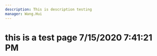 ```yaml
---
description: This is description testing
manager: Wang.Hui
---
```

# this is a test page 7/15/2020 7:41:21 PM